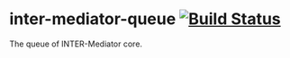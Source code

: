 # inter-mediator-queue [![Build Status](https://github.com/INTER-Mediator/inter-mediator-queue/actions/workflows/node.js.yml/badge.svg)](https://github.com/INTER-Mediator/inter-mediator-queue/actions/workflows/node.js.yml)
The queue of INTER-Mediator core.
